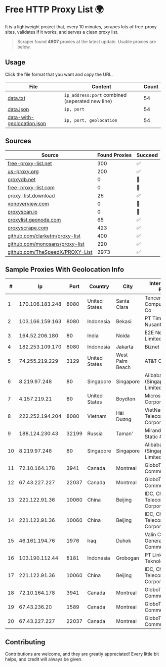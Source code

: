 
# Free HTTP Proxy List 🌍

It is a lightweight project that, every 10 minutes, scrapes lots of free-proxy sites, validates if it works, and serves a clean proxy list.


> Scraper found **4607** proxies at the latest update. Usable proxies are below.

## Usage

Click the file format that you want and copy the URL.


|File|Content|Count|
|----|-------|-----|
|[data.txt](https://raw.githubusercontent.com/themiralay/Proxy-List-World/master/data.txt)|`ip_address:port` combined (seperated new line)|54|
|[data.json](https://raw.githubusercontent.com/themiralay/Proxy-List-World/master/data.json)|`ip, port`|54|
|[data-with-geolocation.json](https://raw.githubusercontent.com/themiralay/Proxy-List-World/master/data-with-geolocation.json)|`ip, port, geolocation`|54|

## Sources

|Source|Found Proxies|Succeed|
|------|-------------|-------|
|[free-proxy-list.net](https://free-proxy-list.net)|300|✅|
|[us-proxy.org](https://www.us-proxy.org)|200|✅|
|[proxydb.net](http://proxydb.net)|0|🚫|
|[free-proxy-list.com](https://free-proxy-list.com/?page=&port=&type%5B%5D=http&type%5B%5D=https&up_time=0&search=Search)|0|🚫|
|[proxy-list.download](https://www.proxy-list.download/HTTP)|26|✅|
|[vpnoverview.com](https://vpnoverview.com/privacy/anonymous-browsing/free-proxy-servers)|0|🚫|
|[proxyscan.io](https://www.proxyscan.io)|0|🚫|
|[proxylist.geonode.com](https://proxylist.geonode.com/api/proxy-list?limit=300&page=1&sort_by=lastChecked&sort_type=desc&protocols=http,https)|65|✅|
|[proxyscrape.com](https://api.proxyscrape.com/v2/?request=displayproxies&protocol=http&timeout=10000&country=all&ssl=all&anonymity=all)|423|✅|
|[github.com/clarketm/proxy-list](https://raw.githubusercontent.com/clarketm/proxy-list/master/proxy-list-raw.txt)|400|✅|
|[github.com/monosans/proxy-list](https://raw.githubusercontent.com/monosans/proxy-list/main/proxies/http.txt)|220|✅|
|[github.com/TheSpeedX/PROXY-List](https://raw.githubusercontent.com/TheSpeedX/PROXY-List/master/http.txt)|2973|✅|


## Sample Proxies With Geolocation Info

|#|Ip|Port|Country|City|Internet Service Provider|
|-|--|----|-------|----|-------------------------|
|1|170.106.183.248|8080|United States|Santa Clara|Tencent Cloud Computing (Beijing) Co|
|2|103.166.159.163|8080|Indonesia|Bekasi|PT Timor Lintas Nusantara|
|3|164.52.206.180|80|India|Noida|E2E Networks Limited|
|4|182.253.109.170|8080|Indonesia|Jakarta|Biznet Metronet|
|5|74.255.219.229|3129|United States|West Palm Beach|AT&T Corp.|
|6|8.219.97.248|80|Singapore|Singapore|Alibaba Cloud (Singapore) Private Limited|
|7|4.157.219.21|80|United States|Boydton|Microsoft Corporation|
|8|222.252.194.204|8080|Vietnam|Hải Dương|VietNam Post and Telecom Corporation|
|9|188.124.230.43|32199|Russia|Taman'|Miranda-Media B2C Static # 5|
|10|8.219.97.248|80|Singapore|Singapore|Alibaba Cloud (Singapore) Private Limited|
|11|72.10.164.178|3941|Canada|Montreal|GloboTech Communications|
|12|67.43.227.227|22037|Canada|Montreal|GloboTech Communications|
|13|221.122.91.36|10060|China|Beijing|IDC, China Telecommunications Corporation|
|14|221.122.91.36|10060|China|Beijing|IDC, China Telecommunications Corporation|
|15|46.161.194.76|1976|Iraq|Duhok|Valin Company for General Trading and Communication LTD|
|16|103.190.112.44|8181|Indonesia|Grobogan|PT Linkbit Inovasi Teknologi|
|17|221.122.91.36|10060|China|Beijing|IDC, China Telecommunications Corporation|
|18|72.10.164.178|3941|Canada|Montreal|GloboTech Communications|
|19|67.43.236.20|1589|Canada|Montreal|GloboTech Communications|
|20|67.43.227.227|22037|Canada|Montreal|GloboTech Communications|



## Contributing

Contributions are welcome, and they are greatly appreciated! Every
little bit helps, and credit will always be given.

